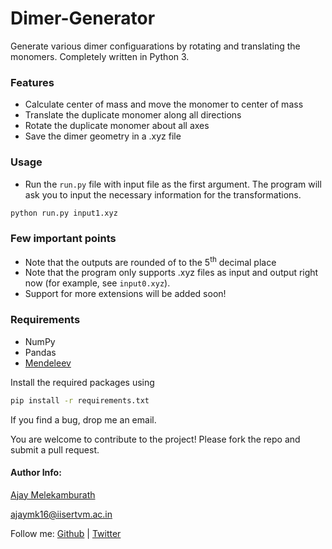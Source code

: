 # Dimer-Generator

Generate various dimer configuarations by rotating and translating the monomers. Completely written in Python 3.

### Features
- Calculate center of mass and move the monomer to center of mass
- Translate the duplicate monomer along all directions
- Rotate the duplicate monomer about all axes
- Save the dimer geometry in a .xyz file


### Usage
- Run the `run.py` file with input file as the first argument. The program will ask you to input the necessary information for the transformations.
```bash
python run.py input1.xyz
```

### Few important points
- Note that the outputs are rounded of to the 5<sup>th</sup> decimal place
- Note that the program only supports .xyz files as input and output right now (for example, see ```input0.xyz```).
- Support for more extensions will be added soon!

### Requirements
- NumPy
- Pandas
- [Mendeleev](https://pypi.org/project/mendeleev/)

Install the required packages using

```bash
pip install -r requirements.txt
```

If you find a bug, drop me an email.

You are welcome to contribute to the project! Please fork the repo and submit a pull request.

#### Author Info:
[Ajay Melekamburath](https://ajay-mk/github.io)

ajaymk16@iisertvm.ac.in

Follow me: 
[Github](https://github.com/ajay-mk) | [Twitter](https://twitter.com/ajay-mk)
